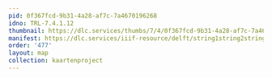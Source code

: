 ```yaml
---
pid: 0f367fcd-9b31-4a28-af7c-7a4670196268
idno: TRL-7.4.1.12
thumbnail: https://dlc.services/thumbs/7/4/0f367fcd-9b31-4a28-af7c-7a4670196268/full/400,339/0/default.jpg
manifest: https://dlc.services/iiif-resource/delft/string1string2string3/kaartenproject-2007/TRL-7.4.1.12
order: '477'
layout: map
collection: kaartenproject
---
```

